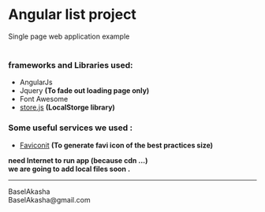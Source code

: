 # Angular list project 
Single page web application example
<br />
<br /> 

###  frameworks and Libraries used: 
* AngularJs
* Jquery **(To fade out loading page only)** 
* Font Awesome 
* [store.js](https://github.com/marcuswestin/store.js) **(LocalStorge library)**
### Some useful services we used : 
* [Faviconit](http://faviconit.com) **(To generate favi icon of the best practices size)**

**need Internet to run app (because cdn ...) <br />
we are going to add local files soon .**
<hr >
BaselAkasha <br />
BaselAkasha@gmail.com

